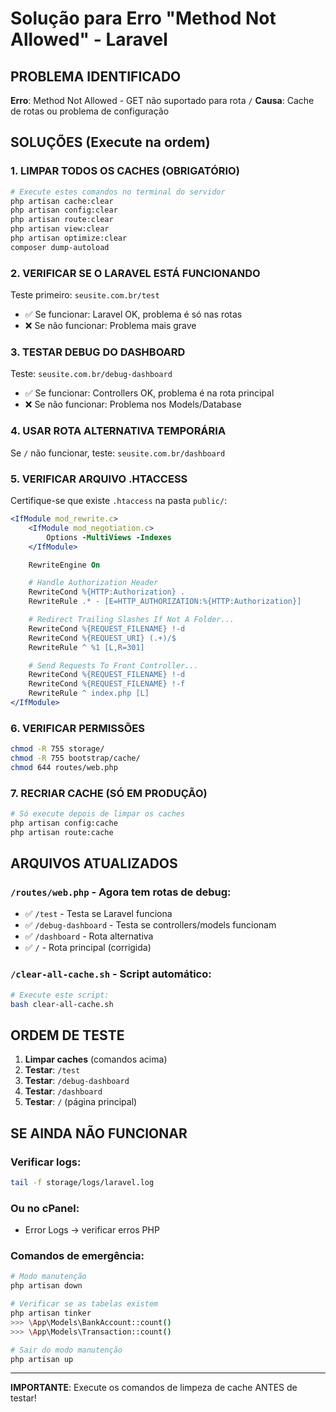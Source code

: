 # Solução para Erro "Method Not Allowed" - Laravel

## PROBLEMA IDENTIFICADO
**Erro**: Method Not Allowed - GET não suportado para rota `/`
**Causa**: Cache de rotas ou problema de configuração

## SOLUÇÕES (Execute na ordem)

### 1. LIMPAR TODOS OS CACHES (OBRIGATÓRIO)
```bash
# Execute estes comandos no terminal do servidor
php artisan cache:clear
php artisan config:clear
php artisan route:clear  
php artisan view:clear
php artisan optimize:clear
composer dump-autoload
```

### 2. VERIFICAR SE O LARAVEL ESTÁ FUNCIONANDO
Teste primeiro: `seusite.com.br/test`
- ✅ Se funcionar: Laravel OK, problema é só nas rotas
- ❌ Se não funcionar: Problema mais grave

### 3. TESTAR DEBUG DO DASHBOARD  
Teste: `seusite.com.br/debug-dashboard`
- ✅ Se funcionar: Controllers OK, problema é na rota principal
- ❌ Se não funcionar: Problema nos Models/Database

### 4. USAR ROTA ALTERNATIVA TEMPORÁRIA
Se `/` não funcionar, teste: `seusite.com.br/dashboard`

### 5. VERIFICAR ARQUIVO .HTACCESS
Certifique-se que existe `.htaccess` na pasta `public/`:
```apache
<IfModule mod_rewrite.c>
    <IfModule mod_negotiation.c>
        Options -MultiViews -Indexes
    </IfModule>

    RewriteEngine On

    # Handle Authorization Header
    RewriteCond %{HTTP:Authorization} .
    RewriteRule .* - [E=HTTP_AUTHORIZATION:%{HTTP:Authorization}]

    # Redirect Trailing Slashes If Not A Folder...
    RewriteCond %{REQUEST_FILENAME} !-d
    RewriteCond %{REQUEST_URI} (.+)/$
    RewriteRule ^ %1 [L,R=301]

    # Send Requests To Front Controller...
    RewriteCond %{REQUEST_FILENAME} !-d
    RewriteCond %{REQUEST_FILENAME} !-f
    RewriteRule ^ index.php [L]
</IfModule>
```

### 6. VERIFICAR PERMISSÕES
```bash
chmod -R 755 storage/
chmod -R 755 bootstrap/cache/
chmod 644 routes/web.php
```

### 7. RECRIAR CACHE (SÓ EM PRODUÇÃO)
```bash
# Só execute depois de limpar os caches
php artisan config:cache
php artisan route:cache
```

## ARQUIVOS ATUALIZADOS

### `/routes/web.php` - Agora tem rotas de debug:
- ✅ `/test` - Testa se Laravel funciona
- ✅ `/debug-dashboard` - Testa se controllers/models funcionam  
- ✅ `/dashboard` - Rota alternativa
- ✅ `/` - Rota principal (corrigida)

### `/clear-all-cache.sh` - Script automático:
```bash
# Execute este script:
bash clear-all-cache.sh
```

## ORDEM DE TESTE

1. **Limpar caches** (comandos acima)
2. **Testar**: `/test`
3. **Testar**: `/debug-dashboard`  
4. **Testar**: `/dashboard`
5. **Testar**: `/` (página principal)

## SE AINDA NÃO FUNCIONAR

### Verificar logs:
```bash
tail -f storage/logs/laravel.log
```

### Ou no cPanel:
- Error Logs → verificar erros PHP

### Comandos de emergência:
```bash
# Modo manutenção
php artisan down

# Verificar se as tabelas existem
php artisan tinker
>>> \App\Models\BankAccount::count()
>>> \App\Models\Transaction::count()

# Sair do modo manutenção
php artisan up
```

---
**IMPORTANTE**: Execute os comandos de limpeza de cache ANTES de testar!
